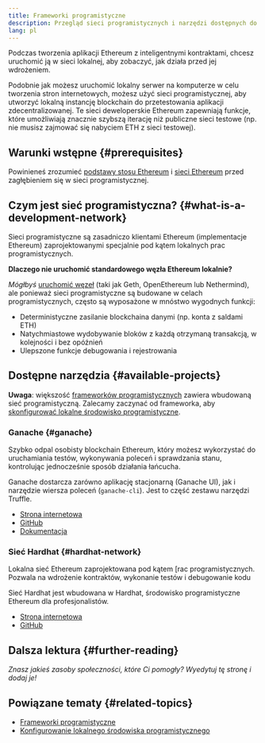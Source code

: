 ```yaml
---
title: Frameworki programistyczne
description: Przegląd sieci programistycznych i narzędzi dostępnych do tworzenia aplikacji Ethereum.
lang: pl
---
```


Podczas tworzenia aplikacji Ethereum z inteligentnymi kontraktami, chcesz uruchomić ją w sieci lokalnej, aby zobaczyć, jak działa przed jej wdrożeniem.

Podobnie jak możesz uruchomić lokalny serwer na komputerze w celu tworzenia stron internetowych, możesz użyć sieci programistycznej, aby utworzyć lokalną instancję blockchain do przetestowania aplikacji zdecentralizowanej. Te sieci deweloperskie Ethereum zapewniają funkcje, które umożliwiają znacznie szybszą iterację niż publiczne sieci testowe (np. nie musisz zajmować się nabyciem ETH z sieci testowej).

## Warunki wstępne \{#prerequisites}

Powinieneś zrozumieć [podstawy stosu Ethereum](/developers/docs/ethereum-stack/) i [sieci Ethereum](/developers/docs/networks/) przed zagłębieniem się w sieci programistycznej.

## Czym jest sieć programistyczna? \{#what-is-a-development-network}

Sieci programistyczne są zasadniczo klientami Ethereum (implementacje Ethereum) zaprojektowanymi specjalnie pod kątem lokalnych prac programistycznych.

**Dlaczego nie uruchomić standardowego węzła Ethereum lokalnie?**

_Mógłbyś_ [uruchomić węzeł](/developers/docs/nodes-and-clients/#running-your-own-node) (taki jak Geth, OpenEthereum lub Nethermind), ale ponieważ sieci programistyczne są budowane w celach programistycznych, często są wyposażone w mnóstwo wygodnych funkcji:

- Deterministyczne zasilanie blockchaina danymi (np. konta z saldami ETH)
- Natychmiastowe wydobywanie bloków z każdą otrzymaną transakcją, w kolejności i bez opóźnień
- Ulepszone funkcje debugowania i rejestrowania

## Dostępne narzędzia \{#available-projects}

**Uwaga**: większość [frameworków programistycznych](/developers/docs/frameworks/) zawiera wbudowaną sieć programistyczną. Zalecamy zaczynać od frameworka, aby [skonfigurować lokalne środowisko programistyczne](/developers/local-environment/).

### Ganache \{#ganache}

Szybko odpal osobisty blockchain Ethereum, który możesz wykorzystać do uruchamiania testów, wykonywania poleceń i sprawdzania stanu, kontrolując jednocześnie sposób działania łańcucha.

Ganache dostarcza zarówno aplikację stacjonarną (Ganache UI), jak i narzędzie wiersza poleceń (`ganache-cli`). Jest to część zestawu narzędzi Truffle.

- [Strona internetowa](https://www.trufflesuite.com/ganache)
- [GitHub](https://github.com/trufflesuite/ganache)
- [Dokumentacja](https://www.trufflesuite.com/docs/ganache/overview)

### Sieć Hardhat \{#hardhat-network}

Lokalna sieć Ethereum zaprojektowana pod kątem [rac programistycznych. Pozwala na wdrożenie kontraktów, wykonanie testów i debugowanie kodu

Sieć Hardhat jest wbudowana w Hardhat, środowisko programistyczne Ethereum dla profesjonalistów.

- [Strona internetowa](https://hardhat.org/)
- [GitHub](https://github.com/nomiclabs/hardhat)

## Dalsza lektura \{#further-reading}

_Znasz jakieś zasoby społeczności, które Ci pomogły? Wyedytuj tę stronę i dodaj je!_

## Powiązane tematy \{#related-topics}

- [Frameworki programistyczne](/developers/docs/frameworks/)
- [Konfigurowanie lokalnego środowiska programistycznego](/developers/local-environment/)
